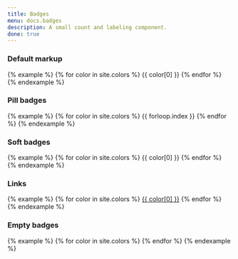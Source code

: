 ```yaml
---
title: Badges
menu: docs.badges
description: A small count and labeling component.
done: true
---
```


### Default markup

{% example %}
{% for color in site.colors %}
<span class="badge text-white bg-{{ color[0] }}">{{ color[0] }}</span>
{% endfor %}
{% endexample %}

### Pill badges

{% example %}
{% for color in site.colors %}
<span class="badge badge-pill text-white bg-{{ color[0] }}">{{ forloop.index }}</span>
{% endfor %}
{% endexample %}


### Soft badges

{% example %}
{% for color in site.colors %}
<span class="badge bg-{{ color[0] }}-lt">{{ color[0] }}</span>
{% endfor %}
{% endexample %}


### Links

{% example %}
{% for color in site.colors %}
<a href="#" class="badge bg-{{ color[0] }}">{{ color[0] }}</a>
{% endfor %}
{% endexample %}


### Empty badges

{% example %}
{% for color in site.colors %}
<a href="#" class="badge bg-{{ color[0] }}"></a>
{% endfor %}
{% endexample %}
